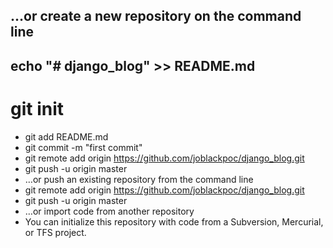## …or create a new repository on the command line
## echo "# django_blog" >> README.md
# git init
* git add README.md
* git commit -m "first commit"
* git remote add origin https://github.com/joblackpoc/django_blog.git
* git push -u origin master
* …or push an existing repository from the command line
* git remote add origin https://github.com/joblackpoc/django_blog.git
* git push -u origin master
* …or import code from another repository
* You can initialize this repository with code from a Subversion, Mercurial, or TFS project.

